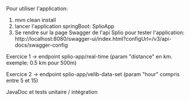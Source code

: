 Pour utiliser l'application:

1) mvn clean install
2) lancer l'application springBoot: SplioApp
3) Se rendre sur la page Swagger de l'api Splio pour tester l'application: http://localhost:8080/swagger-ui/index.html?configUrl=/v3/api-docs/swagger-config

Exercice 1 -> endpoint splio-app/real-time (param "distance" en km. exemple: 0.5 km pour 500m)

Exercice 2 -> endpoint splio-app/velib-data-set (param "hour" compris entre 5 et 15)

JavaDoc et tests unitaire / intégration

